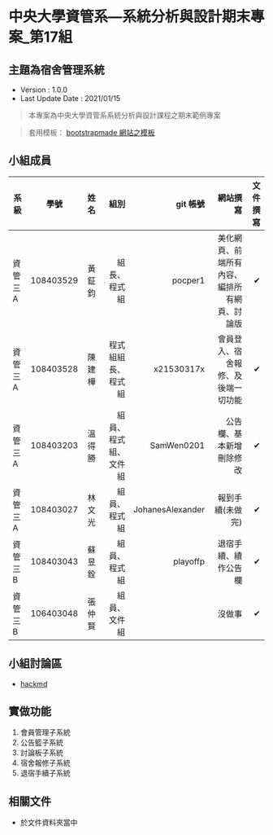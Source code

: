 # 中央大學資管系—系統分析與設計期末專案_第17組
## 主題為宿舍管理系統
- Version : 1.0.0
- Last Update Date : 2021/01/15

> 本專案為中央大學資管系系統分析與設計課程之期末範例專案

> 套用模板： [bootstrapmade 網站之模板](https://bootstrapmade.com/flexstart-bootstrap-startup-template/)

## 小組成員
系級           | 學號      | 姓名  | 組別                   | git 帳號            | 網站撰寫                                    | 文件撰寫
------------- |:-----:    |-----:|-----:                   |-----:                 |-----:                                     |-----:
資管三A        | 108403529 |黃鉦鈞 |組長、程式組            | pocper1             | 美化網頁、前端所有內容、編排所有網頁、討論版   | &#10004; 
資管三A        | 108403528 |陳建樺 |程式組組長、程式組      | x21530317x          | 會員登入、宿舍報修、及後端一切功能            | &#10004; 
資管三A        | 108403203 |溫得勝 |組員、程式組、文件組    | SamWen0201          | 公告欄、基本新增刪除修改                     | &#10004; 
資管三A        | 108403027 |林文光 |組員、程式組            | JohanesAlexander    | 報到手續(未做完)                            | &#10004; 
資管三B        | 108403043 |蘇昱銓 |組員、程式組            | playoffp            | 退宿手續、續作公告欄                         | &#10004; 
資管三B        | 106403048 |張仲賢 |組員、文件組            |                     | 沒做事                                      | &#10004; 
## 小組討論區
- [hackmd](https://hackmd.io/85OmeJy_Tqi9Qq8ga9BfHg)

## 實做功能
1. 會員管理子系統
2. 公告籃子系統
3. 討論板子系統
4. 宿舍報修子系統
5. 退宿手續子系統

## 相關文件
- 於文件資料夾當中